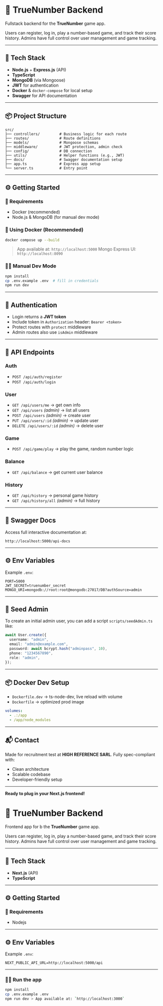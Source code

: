 # 🎯 TrueNumber Backend

Fullstack backend for the **TrueNumber** game app.

Users can register, log in, play a number-based game, and track their score history. Admins have full control over user management and game tracking.

---

## 🧱 Tech Stack

- **Node.js** + **Express.js** (API)
- **TypeScript**
- **MongoDB** (via Mongoose)
- **JWT** for authentication
- **Docker** & `docker-compose` for local setup
- **Swagger** for API documentation

---

## 📦 Project Structure

```
src/
├── controllers/         # Business logic for each route
├── routes/              # Route definitions
├── models/              # Mongoose schemas
├── middleware/          # JWT protection, admin check
├── config/              # DB connection
├── utils/               # Helper functions (e.g., JWT)
├── docs/                # Swagger documentation setup
├── app.ts               # Express app setup
└── server.ts            # Entry point
```

---

## ⚙️ Getting Started

### 🔧 Requirements

- Docker (recommended)
- Node.js & MongoDB (for manual dev mode)

### 🐳 Using Docker (Recommended)

```bash
docker compose up --build
```

> App available at: `http://localhost:5000`
> Mongo Express UI: `http://localhost:8090`

### 👨‍💻 Manual Dev Mode

```bash
npm install
cp .env.example .env  # fill in credentials
npm run dev
```

---

## 🔐 Authentication

- Login returns a **JWT token**
- Include token in `Authorization` header: `Bearer <token>`
- Protect routes with `protect` middleware
- Admin routes also use `isAdmin` middleware

---

## 🧪 API Endpoints

### Auth

- `POST /api/auth/register`
- `POST /api/auth/login`

### User

- `GET /api/users/me` → get own info
- `GET /api/users` _(admin)_ → list all users
- `POST /api/users` _(admin)_ → create user
- `PUT /api/users/:id` _(admin)_ → update user
- `DELETE /api/users/:id` _(admin)_ → delete user

### Game

- `POST /api/game/play` → play the game, random number logic

### Balance

- `GET /api/balance` → get current user balance

### History

- `GET /api/history` → personal game history
- `GET /api/history/all` _(admin)_ → full history

---

## 📑 Swagger Docs

Access full interactive documentation at:

```
http://localhost:5000/api-docs
```

---

## ⚙️ Env Variables

Example `.env`:

```env
PORT=5000
JWT_SECRET=truenumber_secret
MONGO_URI=mongodb://root:root@mongodb:27017/DB?authSource=admin
```

---

## 🐣 Seed Admin

To create an initial admin user, you can add a script `scripts/seedAdmin.ts` like:

```ts
await User.create({
  username: "admin",
  email: "admin@example.com",
  password: await bcrypt.hash("adminpass", 10),
  phone: "1234567890",
  role: "admin",
});
```

---

## 📦 Docker Dev Setup

- `Dockerfile.dev` → ts-node-dev, live reload with volume
- `Dockerfile` → optimized prod image

```yaml
volumes:
  - .:/app
  - /app/node_modules
```

---

## 📬 Contact

Made for recruitment test at **HIGH REFERENCE SARL**. Fully spec-compliant with:

- Clean architecture
- Scalable codebase
- Developer-friendly setup

---

**Ready to plug in your Next.js frontend!**

# 🎯 TrueNumber Backend

Frontend app for b the **TrueNumber** game app.

Users can register, log in, play a number-based game, and track their score history. Admins have full control over user management and game tracking.

---

## 🧱 Tech Stack

- **Next.js** (API)
- **TypeScript**

---

## ⚙️ Getting Started

### 🔧 Requirements

- Nodejs

---

## ⚙️ Env Variables

Example `.env`:

```env
NEXT_PUBLIC_API_URL=http://localhost:5000/api
```

---

### 👨‍💻 Run the app

```bash
npm install
cp .env.example .env
npm run dev > App available at: `http://localhost:3000`

```
